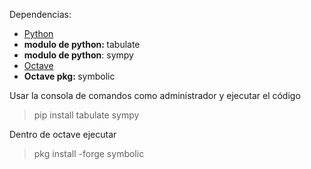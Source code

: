 Dependencias:
<ul>
  <li><a href = "https://www.python.org/downloads/"> Python</a> </li>
  <li> <b>modulo de python: </b>tabulate</li>
  <li><b> modulo de python</b>: sympy</li>
  <li><a href = "https://octave.org/download">Octave</a></li>
  <li><b>Octave pkg: </b> symbolic</li>
</ul>

Usar la consola de comandos como administrador y ejecutar el código
> pip install tabulate sympy

Dentro de octave ejecutar
>pkg install -forge symbolic
